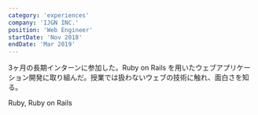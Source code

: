 ```yaml
---
category: 'experiences'
company: 'IJGN INC.'
position: 'Web Engineer'
startDate: 'Nov 2018'
endDate: 'Mar 2019'
---
```


3ヶ月の長期インターンに参加した。Ruby on Rails を用いたウェブアプリケーション開発に取り組んだ。授業では扱わないウェブの技術に触れ、面白さを知る。

Ruby, Ruby on Rails

